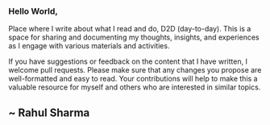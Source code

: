 ### Hello World,

Place where I write about what I read and do, D2D (day-to-day). This is a space for sharing and documenting my thoughts, insights, and experiences as I engage with various materials and activities.

If you have suggestions or feedback on the content that I have written, I welcome pull requests. Please make sure that any changes you propose are well-formatted and easy to read. Your contributions will help to make this a valuable resource for myself and others who are interested in similar topics.

## ~ Rahul Sharma
